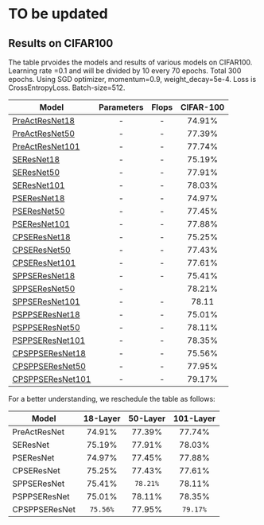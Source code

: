 # TO be updated

## Results on CIFAR100
The table prvoides the models and results of various models on CIFAR100. 
Learning rate =0.1 and will be divided by 10 every 70 epochs. Total 300 epochs.
Using SGD optimizer, momentum=0.9, weight_decay=5e-4.
Loss is CrossEntropyLoss.
Batch-size=512.

Model | Parameters| Flops | CIFAR-100 | 
-------|:-------:|:--------:|:--------:|
[PreActResNet18](https://drive.google.com/open?id=1w2VGpFPDuS9NzcfcGfPUXoEdXwVftFep) |- |- |74.91%
[PreActResNet50](https://drive.google.com/open?id=1Nz_JmzLxuzefGzekBRoCutDIeRgaKWMY) |- |- |77.39%
[PreActResNet101](https://drive.google.com/open?id=1gZoIQhJCzSMhN9b6OeoLL_lyxgU5vCVT) |- |- |77.74%
[SEResNet18](https://drive.google.com/open?id=17Ynt2pLrbew-n2Wu3P8coZ1vTUiV8h3I) |- |- |75.19%
[SEResNet50](https://drive.google.com/open?id=1ESIH2Vmqk5kP2VMuUd53FtXDiyhV-ZGe) |- |- |77.91%
[SEResNet101](https://drive.google.com/open?id=1ASubbeI6l3RQR9WAJakqxwOnDGo1iSl9) |- |- |78.03%
[PSEResNet18](https://drive.google.com/open?id=1ZHYAyjiVsBtpCe7pDp3Ip204UYDpe_aR) |- |- |74.97%
[PSEResNet50](https://drive.google.com/open?id=1V_-qkfvGorDDzOMEsEb9peHyj-tI2IB2) |- |- |77.45%
[PSEResNet101](https://drive.google.com/open?id=17zRZipc8Dj32b4iaDcD4J9w-8-tcEfqb) |- |- |77.88%
[CPSEResNet18](https://drive.google.com/open?id=12Hne8epBFV2YjakHP43PwYSYizdHlG0D) |- |- |75.25%
[CPSEResNet50](https://drive.google.com/open?id=1axp5bjRTkmkxRd3CGRTP_WwBOcdh74GM) |- |- |77.43%
[CPSEResNet101](https://drive.google.com/open?id=1MtfiV8vjHNfiXwB6q-AncuTe2Y1dkNxQ) |- |- |77.61%
[SPPSEResNet18](https://drive.google.com/open?id=1EYcqDd70KHLKC2v_DaZ35qW1SLVzwaqN) |- |- |75.41%
[SPPSEResNet50](https://drive.google.com/open?id=1xEMjxxOe3X3-fOvU9wdxJWtoPoFA74T_) |- | |78.21%
[SPPSEResNet101](https://drive.google.com/open?id=1H5gpBjWSnf4RbaZg2tdJ5LJRMTSLCxgP) |- |- |78.11
[PSPPSEResNet18](https://drive.google.com/open?id=1h-d4b1qaGgzxu8_yPlwrVu-BIN9ZUbNo) |- |- |75.01%
[PSPPSEResNet50](https://drive.google.com/open?id=11-4nxqOE9_cYwC6iR8DUHSln0z5nwoTD) |- |- |78.11%
[PSPPSEResNet101](https://drive.google.com/open?id=134ZG8H0TY545MArhon1A8YKEZcOrPB9y) |- |- |78.35%
[CPSPPSEResNet18](https://drive.google.com/open?id=1G1vPvLYFCTCq7nE4TQFTiwIthKFE9yso) |- |- |75.56%
[CPSPPSEResNet50](https://drive.google.com/open?id=1tVB-ml5JUnmGMqw7mToPxhmkjoaCkRE2) |- |- |77.95%
[CPSPPSEResNet101](https://drive.google.com/file/d/1M3OXCflFFZ9E8jvMxYTqq0s2TZFiAvWy/view) |- |- |79.17%


For a better understanding, we reschedule the table as follows:

Model | 18-Layer| 50-Layer | 101-Layer | 
-------|:-------:|:--------:|:--------:|
PreActResNet    |74.91% |77.39% |77.74%
SEResNet        |75.19% |77.91% |78.03%
PSEResNet       |74.97% |77.45% |77.88%
CPSEResNet      |75.25% |77.43% |77.61%
SPPSEResNet     |75.41% |`78.21%`|78.11%
PSPPSEResNet    |75.01% |78.11% |78.35%
CPSPPSEResNet   |`75.56%`|77.95% |`79.17%`
